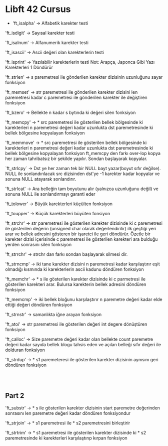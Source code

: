 <h1 aling="center">Libft 42 Cursus</h1>
<ul>
<li>'ft_isalpha' -> Alfabetik karekter testi </li>
 </ul>
<p>'ft_isdigit' -> Sayısal karekter testi</p>
<p>'ft_isalnum' -> Alfanumerik karekter testi</p>
<p>'ft_isascii' -> Ascii değeri olan karekterlerin testi</p>
<p>'ft_isprint' -> Yazılabilir karekterlerin testi Not: Arapça, Japonca Gibi Yazı Karekterleri 1 Döndürür</p>
<p>'ft_strlen' -> s paremetresi ile gönderilen karekter dizisinin uzunluğunu sayar fonksiyon</p>
<p>'ft_memset' -> str paremetresi ile gönderilen karekter dizisini len paremetresi kadar c paremetresi ile gönderilen karekter ile değiştiren fonksiyon</p>
<p>'ft_bzero' -> Bellekte n kadar s bytında ki değeri silen fonksiyon</p>
<p>'ft_memcpy' -> * src paremetresi ile gösterilen bellek bölgesinde ki karekterleri n paremetresi değeri kadar uzunlukta dst paremetresinde ki bellek bölgesine kopyalayan fonksiyon</p>
<p>'ft_memmove' -> * src paremetresi ile gösterilen bellek bölgesinde ki karekterleri n paremetresi değeri kadar uzunlukta dst paremetresinde ki bellek bölgesine kopyalayan fonksiyon ft_memcpy den farkı over-lop kopya her zaman tahribatsız bir şekilde yapılır. Sondan başlayarak kopyalar. </p>
<p>`ft_strlcpy` -> Dst ye her zaman tek bir NULL bayt yazar(boyut sıfır değilse). NULL ile sonlandırılacak src dizisinden dst'ye -1 karekter kadar kopyalar ve sonuna NULL atayarak sonlandırır.
<p> 'ft_strlcat' -> Ara belleğin tam boyutunu alır (yalnızca uzunluğunu değil) ve sonuna NULL ile sonlandırmayı garanti eder</p>
<p> 'ft_tolower' -> Büyük karekterleri küçülten fonksiyon </p>
<p> 'ft_toupper' -> Küçük karekterleri büyüten fonsiyon </p>
<p> 'ft_strchr' -> str paremetresi ile gösterilen karekter dizisinde ki c paremetresi ile gösterilen değerin (unsigned char olarak değerlendirilir) ilk geçtiği yeri arar ve bellek adresini gösteren bir işaretci ile geri döndürür. Özetle bir karekter dizisi içerisinde c paremetresi ile gösterilen karekteri ara bulduğu yerden sonrasını silen fonksiyon </p>
<p>'ft_strrchr' -> strchr dan farkı sondan başlayarak silmesi dir. </p>
<p> 'ft_strncmp' -> iki tane karekter dizisini n paremetresi kadar karşılaştırır eşit olmadığı kısmında ki karekterlerin ascii kadunu döndüren fonksiyon </p>
<p> 'ft_memchr' -> * s ile gösterilen karekter dizisinde ki c parmetresi ile gösterilen karekteri arar. Bulursa karekterin bellek adresini döndüren fonksiyon</p>
<p> 'ft_memcmp' -> iki bellek bloğunu karşılaştırır n paremetre değeri kadar elde ettiği değeri döndüren fonksiyon</p>
<p> 'ft_strnstr' -> samanlıkta iğne arayan fonksiyon</p>
<p> 'ft_atoi' -> str paremetresi ile gösterilen değeri int degere dönüştüren fonksiyon</p>
<p> 'ft_calloc' -> Size paremetre değeri kadar olan bellekte count paremetre değeri kadar sayıda bellek blogu tahsis eden ve açılan belleği sıfır değeri ile dolduran fonksiyon</p>
<p> 'ft_strdup' -> * s1 paremeteresi ile gösterilen karekter dizisinin aynısını geri döndüren fonksiyon</p>

<br><br>

<h2>Part 2</h2> 

<p>'ft_substr' -> * s ile gösterilen karekter dizisinin start paremetre değerinden sonrasını len paremetre değeri kadar döndüren fonksiyondur</p>
<p> 'ft_strjoin' -> * s1 paremetresi ile * s2 paremetresini birleştirir</p>
<p> 'ft_strtrim' -> * s1 paremetresi ile gösterilen karekter dizisinde ki * s2 paremetresinde ki karekterleri karşılaştırıp kırpan fonksiyon </p>




